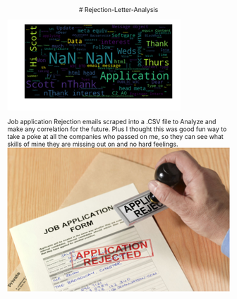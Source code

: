    <center># Rejection-Letter-Analysis</center>
   
   ![title](images/dfwordcloud.png)


Job application Rejection emails scraped into a .CSV file to Analyze and make any correlation for the future. Plus I thought this was good fun way to take a poke at all the companies who passed on me, so they can see what skills of mine they are missing out on and no hard feelings.
                                 ![title](images/rejectedstampedpaperapp.JPG)

